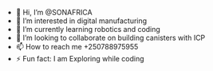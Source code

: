 - 👋 Hi, I’m @SONAFRICA
- 👀 I’m interested in digital manufacturing
- 🌱 I’m currently learning robotics and coding
- 💞️ I’m looking to collaborate on building canisters with ICP
- 📫 How to reach me +250788975955
- ⚡ Fun fact: I am Exploring while coding


